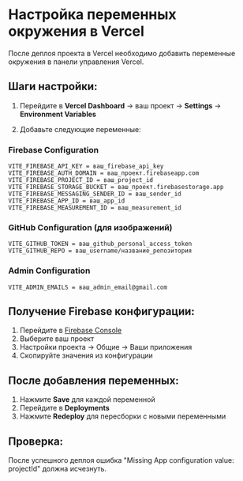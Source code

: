 # Настройка переменных окружения в Vercel

После деплоя проекта в Vercel необходимо добавить переменные окружения в панели управления Vercel.

## Шаги настройки:

1. Перейдите в **Vercel Dashboard** → ваш проект → **Settings** → **Environment Variables**

2. Добавьте следующие переменные:

### Firebase Configuration
```
VITE_FIREBASE_API_KEY = ваш_firebase_api_key
VITE_FIREBASE_AUTH_DOMAIN = ваш_проект.firebaseapp.com
VITE_FIREBASE_PROJECT_ID = ваш_project_id
VITE_FIREBASE_STORAGE_BUCKET = ваш_проект.firebasestorage.app
VITE_FIREBASE_MESSAGING_SENDER_ID = ваш_sender_id
VITE_FIREBASE_APP_ID = ваш_app_id
VITE_FIREBASE_MEASUREMENT_ID = ваш_measurement_id
```

### GitHub Configuration (для изображений)
```
VITE_GITHUB_TOKEN = ваш_github_personal_access_token
VITE_GITHUB_REPO = ваш_username/название_репозитория
```

### Admin Configuration
```
VITE_ADMIN_EMAILS = ваш_admin_email@gmail.com
```

## Получение Firebase конфигурации:

1. Перейдите в [Firebase Console](https://console.firebase.google.com/)
2. Выберите ваш проект
3. Настройки проекта → Общие → Ваши приложения
4. Скопируйте значения из конфигурации

## После добавления переменных:

1. Нажмите **Save** для каждой переменной
2. Перейдите в **Deployments**
3. Нажмите **Redeploy** для пересборки с новыми переменными

## Проверка:

После успешного деплоя ошибка "Missing App configuration value: projectId" должна исчезнуть.
